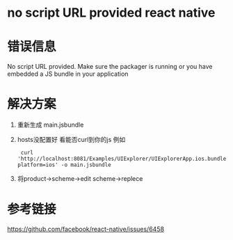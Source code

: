 # no script URL provided react native

# 错误信息

No script URL provided. Make sure the packager is running or you have embedded a JS bundle in your application

# 解决方案

1. 重新生成 main.jsbundle
2. hosts没配置好 看能否curl到你的js 例如

    ```shell
     curl 'http://localhost:8081/Examples/UIExplorer/UIExplorerApp.ios.bundle?platform=ios' -o main.jsbundle
    ```
3. 将product->scheme->edit scheme->replece   
# 参考链接

https://github.com/facebook/react-native/issues/6458
